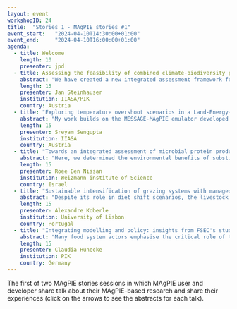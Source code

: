 ```yaml
---
layout: event
workshopID: 24
title:  "Stories 1 - MAgPIE stories #1"
event_start:   "2024-04-10T14:30:00+01:00"
event_end:     "2024-04-10T16:00:00+01:00"
agenda:
  - title: Welcome
    length: 10
    presenter: jpd 
  - title: Assessing the feasibility of combined climate-biodiversity policies in MAgPIE-MESSAGE
    abstract: "We have created a new integrated assessment framework for the land-energy nexus by soft-coupling MAgPIE and MESSAGEix through a land-use emulator. In this approach, we modify MAgPIE to provide bioenergy potentials based on different policies and biomass prices. Then, we fix these potentials as demands and test carbon price sensitivities to assess land-use emissions under various carbon policies. Combining these two dimensions, we receive a scenario matrix functioning as parameter input for the energy model MESSAGE. We created several such matrices for various biodiversity policies, affecting both bioenergy potentials and land-use carbon emissions. "
    length: 15
    presenter: Jan Steinhauser
    institution: IIASA/PIK
    country: Austria 
  - title: "Exploring temperature overshoot scenarios in a Land-Energy-Climate nexus"
    abstract: "My work builds on the MESSAGE-MAgPIE emulator developed by Jan Steinhauser, and supports the work of Ron Milo's group from Weizmann (in collaboration IIASA and colleagues from PIK), both of which are also presented in MAgPIE stories. In this short section, I will talk about soft-coupling the emulator to MAGICC, the statistical climate model from IIASA, to explore global mean surface temperature overshoot beyond the most ambitious 1.5 °C target agreed in the Paris agreement. This gives us the technical tool to systematically explore Land-Energy-Climate scenarios."
    length: 15
    presenter: Sreyam Sengupta
    institution: IIASA
    country: Austria
  - title: "Towards an integrated assessment of microbial protein production from CO2 and H2"
    abstract: "Here, we determined the environmental benefits of substituting ruminant meat with protein from microbes that grow on H2 and CO2. Using historical data on margarine, a successful analog for an animal-based product, we derived growth projections for microbial protein substitution of ruminant meats. We used these projections in a novel linkage of the MESSAGE-MAgPIE models and analyzed their impacts on the global land-energy-water nexus. Upon substitution, we observed notable improvements in key environmental indicators: natural land, biodiversity, land emissions, water withdrawal and fertilizer use. We also explored the impact of different climate and biodiversity policies. We found microbial scenarios show promise in achieving more ambitious climate targets even under stringent biodiversity policy. Furthermore, the microbial scenario exhibits a reduced carbon price, while  attaining the same climate targets, underscoring its potential as an economically beneficial protein alternative."
    length: 15
    presenter: Roee Ben Nissan
    institution: Weizmann institute of Science
    country: Israel
  - title: "Sustainable intensification of grazing systems with managed pastures implementation"
    abstract: "Despite its role in diet shift scenarios, the livestock sector has received relatively less attention than crops in IAM development. I propose to oresent my work on sustainable intensification of grazing production systems made possible by the separation of managed pastures from rangelands and the creation if a oastures specific Tau factor. I will describe recent applications of these features in the FSEC, Nature Fiinance and Climate Advisers projects, and present proposals for anfuture research agenda."
    length: 15
    presenter: Alexandre Koberle
    institution: University of Lisbon
    country: Portugal
  - title: "Integrating modelling and policy: insights from FSEC's study design"
    abstract: "Many food system actors emphasise the critical role of the global food system in achieving sustainable, inclusive, and climate-friendly future, and advocate for science-based pathways to inform policy. Developing such pathways requires modelling to test targets, explore options, address trade-offs and provide a coherent vision. The MAgPIE framework supports this research by projecting changes considering socio-economic and biophysical factors. However, the findings of the FSEC show that transformation requires a nuanced policy response. Implementing a pathway such as Food System Transformation requires a policy framework that emphasises coherence, bundling, and coordinated governance. Evidence-based, transparent and nuanced policy design ensures effective transformation. Modelling, coupled with a robust policy framework, demonstrates the feasibility and necessity of global food system transformation. FSEC's approach exemplifies integrated study designs, combining modelling and policy."
    length: 15
    presenter: Claudia Hunecke
    institution: PIK
    country: Germany
---
```


The first of two MAgPIE stories sessions in which MAgPIE user and developer
share talk about their MAgPIE-based research and share their experiences (click
on the arrows to see the abstracts for each talk).
